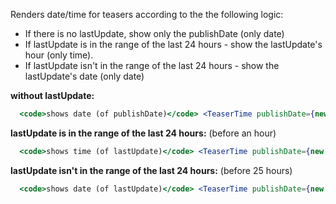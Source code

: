 Renders date/time for teasers according to the the following logic:
* If there is no lastUpdate, show only the publishDate (only date)
* If lastUpdate is in the range of the last 24 hours - show the lastUpdate's hour (only time).
* If lastUpdate isn't in the range of the last 24 hours - show the lastUpdate's date (only date)

**without lastUpdate:**
```jsx
  <code>shows date (of publishDate)</code> <TeaserTime publishDate={new Date('2012-01-09 15:01')} />
```

**lastUpdate is in the range of the last 24 hours:** (before an hour)
```jsx
  <code>shows time (of lastUpdate)</code> <TeaserTime publishDate={new Date('2012-01-09 15:01')} lastUpdate={new Date(Date.now() - 1000*60*60*1)} />
```

**lastUpdate isn't in the range of the last 24 hours:** (before 25 hours)
```jsx
  <code>shows date (of lastUpdate)</code> <TeaserTime publishDate={new Date('2012-01-09 15:01')} lastUpdate={new Date(Date.now() - 1000*60*60*25)} />
```
